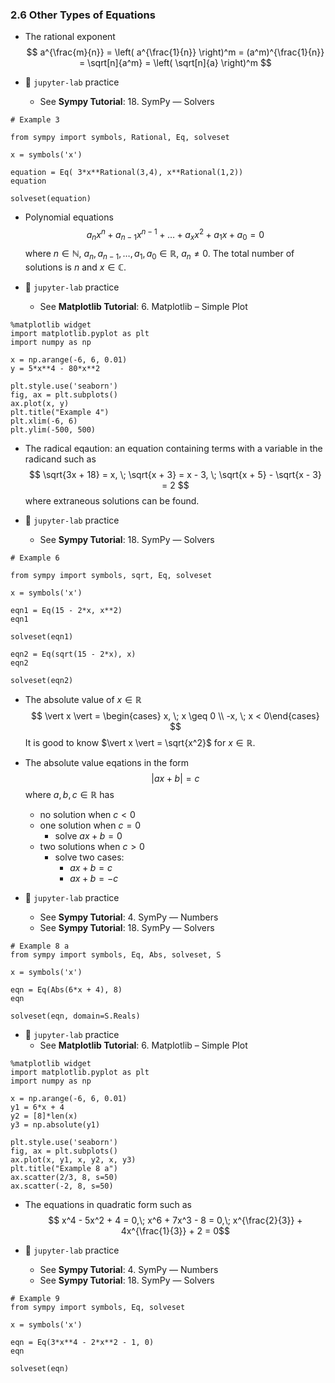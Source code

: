 ### 2.6 Other Types of Equations

- The rational exponent
$$ a^{\frac{m}{n}} = \left( a^{\frac{1}{n}} \right)^m = (a^m)^{\frac{1}{n}} = \sqrt[n]{a^m} = \left( \sqrt[n]{a} \right)^m  $$


- 🎯 `jupyter-lab` practice
    - See **Sympy Tutorial**: 18. SymPy ― Solvers

```
# Example 3

from sympy import symbols, Rational, Eq, solveset

x = symbols('x')

equation = Eq( 3*x**Rational(3,4), x**Rational(1,2))
equation

solveset(equation)
```

- Polynomial equations
$$ a_n x^n + a_{n-1} x^{n-1} + \dots + a_x x^2 + a_1 x + a_0 = 0 $$
where $n \in \mathbb{N}$, $a_n, a_{n-1}, \dots, a_1, a_0 \in \mathbb{R}$, $a_n \neq 0$. The total number of solutions is $n$ and $x \in \mathbb{C}$.


- 🎯 `jupyter-lab` practice
    - See **Matplotlib Tutorial**: 6. Matplotlib – Simple Plot
    
```
%matplotlib widget
import matplotlib.pyplot as plt
import numpy as np

x = np.arange(-6, 6, 0.01)
y = 5*x**4 - 80*x**2

plt.style.use('seaborn')
fig, ax = plt.subplots()
ax.plot(x, y)
plt.title("Example 4")
plt.xlim(-6, 6)
plt.ylim(-500, 500)
```

- The radical eqaution: an equation containing terms with a variable in the radicand such as
$$ \sqrt{3x + 18} = x, \; \sqrt{x + 3} = x - 3, \; \sqrt{x + 5} - \sqrt{x - 3} = 2 $$
where extraneous solutions can be found.

- 🎯 `jupyter-lab` practice
    - See **Sympy Tutorial**: 18. SymPy ― Solvers

```
# Example 6

from sympy import symbols, sqrt, Eq, solveset

x = symbols('x')

eqn1 = Eq(15 - 2*x, x**2)
eqn1

solveset(eqn1)

eqn2 = Eq(sqrt(15 - 2*x), x)
eqn2

solveset(eqn2)
```

- The absolute value of $x \in \mathbb{R}$
$$ \vert x \vert = \begin{cases} x, \; x \geq 0 \\
-x, \; x < 0\end{cases} $$
It is good to know $\vert x \vert = \sqrt{x^2}$ for $x \in \mathbb{R}$.

- The absolute value eqations in the form 
$$\vert ax + b \vert = c$$ 
where $a, b, c \in \mathbb{R}$ has
    - no solution when $c < 0$
    - one solution when $c = 0$
        - solve $ax + b = 0$
    - two solutions when $c > 0$
        - solve two cases:
            - $ax + b = c$
            - $ax + b = -c$


- 🎯 `jupyter-lab` practice
    - See **Sympy Tutorial**: 4. SymPy ― Numbers
    - See **Sympy Tutorial**: 18. SymPy ― Solvers

```
# Example 8 a
from sympy import symbols, Eq, Abs, solveset, S

x = symbols('x')

eqn = Eq(Abs(6*x + 4), 8)
eqn

solveset(eqn, domain=S.Reals)
```


- 🎯 `jupyter-lab` practice
    - See **Matplotlib Tutorial**: 6. Matplotlib – Simple Plot
    
```
%matplotlib widget
import matplotlib.pyplot as plt
import numpy as np

x = np.arange(-6, 6, 0.01)
y1 = 6*x + 4
y2 = [8]*len(x)
y3 = np.absolute(y1)

plt.style.use('seaborn')
fig, ax = plt.subplots()
ax.plot(x, y1, x, y2, x, y3)
plt.title("Example 8 a")
ax.scatter(2/3, 8, s=50)
ax.scatter(-2, 8, s=50)
```
- The equations in quadratic form such as
$$ x^4 - 5x^2 + 4 = 0,\; x^6 + 7x^3 - 8 = 0,\; x^{\frac{2}{3}} + 4x^{\frac{1}{3}} + 2 = 0$$


- 🎯 `jupyter-lab` practice
    - See **Sympy Tutorial**: 4. SymPy ― Numbers
    - See **Sympy Tutorial**: 18. SymPy ― Solvers

```
# Example 9
from sympy import symbols, Eq, solveset

x = symbols('x')

eqn = Eq(3*x**4 - 2*x**2 - 1, 0)
eqn

solveset(eqn)
```
